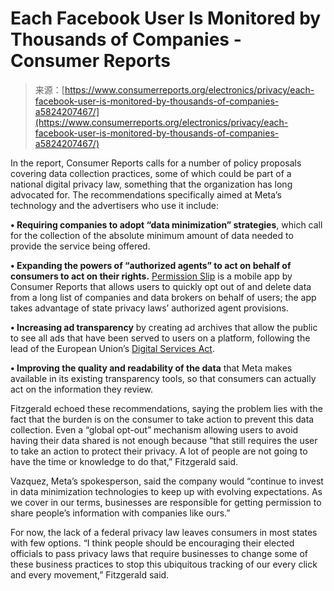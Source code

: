 <!--yml
category: 未分类
date: 2024-05-27 14:54:57
-->

# Each Facebook User Is Monitored by Thousands of Companies - Consumer Reports

> 来源：[https://www.consumerreports.org/electronics/privacy/each-facebook-user-is-monitored-by-thousands-of-companies-a5824207467/](https://www.consumerreports.org/electronics/privacy/each-facebook-user-is-monitored-by-thousands-of-companies-a5824207467/)

In the report, Consumer Reports calls for a number of policy proposals covering data collection practices, some of which could be part of a national digital privacy law, something that the organization has long advocated for. The recommendations specifically aimed at Meta’s technology and the advertisers who use it include: 

**• Requiring companies to adopt “data minimization” strategies**, which call for the collection of the absolute minimum amount of data needed to provide the service being offered.

****•** Expanding the powers of “authorized agents” to act on behalf of consumers to act on their rights.** [Permission Slip](https://www.permissionslipcr.com/) is a mobile app by Consumer Reports that allows users to quickly opt out of and delete data from a long list of companies and data brokers on behalf of users; the app takes advantage of state privacy laws’ authorized agent provisions.

****•** Increasing ad transparency** by creating ad archives that allow the public to see all ads that have been served to users on a platform, following the lead of the European Union’s [Digital Services Act](https://husovec.eu/wp-content/uploads/2022/10/Official-Version-OJ_L_2022_277_FULL_EN_TXT.pdf). 

**• Improving the quality and readability of the data** that Meta makes available in its existing transparency tools, so that consumers can actually act on the information they review.

Fitzgerald echoed these recommendations, saying the problem lies with the fact that the burden is on the consumer to take action to prevent this data collection. Even a “global opt-out” mechanism allowing users to avoid having their data shared is not enough because “that still requires the user to take an action to protect their privacy. A lot of people are not going to have the time or knowledge to do that,” Fitzgerald said. 

Vazquez, Meta’s spokesperson, said the company would “continue to invest in data minimization technologies to keep up with evolving expectations. As we cover in our terms, businesses are responsible for getting permission to share people’s information with companies like ours.”

For now, the lack of a federal privacy law leaves consumers in most states with few options. “I think people should be encouraging their elected officials to pass privacy laws that require businesses to change some of these business practices to stop this ubiquitous tracking of our every click and every movement,” Fitzgerald said.